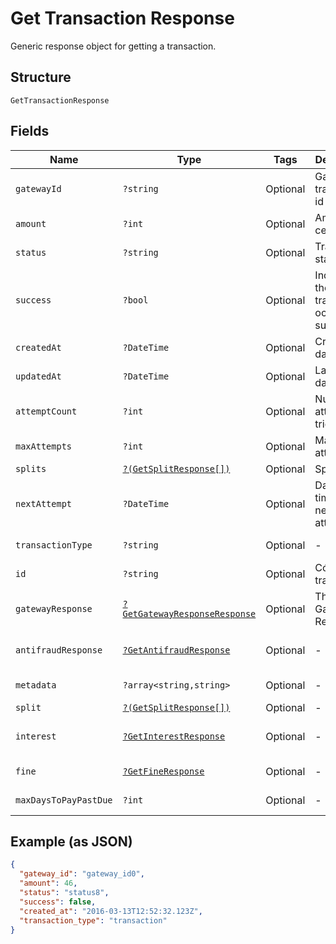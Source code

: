 
# Get Transaction Response

Generic response object for getting a transaction.

## Structure

`GetTransactionResponse`

## Fields

| Name | Type | Tags | Description | Getter | Setter |
|  --- | --- | --- | --- | --- | --- |
| `gatewayId` | `?string` | Optional | Gateway transaction id | getGatewayId(): ?string | setGatewayId(?string gatewayId): void |
| `amount` | `?int` | Optional | Amount in cents | getAmount(): ?int | setAmount(?int amount): void |
| `status` | `?string` | Optional | Transaction status | getStatus(): ?string | setStatus(?string status): void |
| `success` | `?bool` | Optional | Indicates if the transaction ocurred successfuly | getSuccess(): ?bool | setSuccess(?bool success): void |
| `createdAt` | `?DateTime` | Optional | Creation date | getCreatedAt(): ?\DateTime | setCreatedAt(?\DateTime createdAt): void |
| `updatedAt` | `?DateTime` | Optional | Last update date | getUpdatedAt(): ?\DateTime | setUpdatedAt(?\DateTime updatedAt): void |
| `attemptCount` | `?int` | Optional | Number of attempts tried | getAttemptCount(): ?int | setAttemptCount(?int attemptCount): void |
| `maxAttempts` | `?int` | Optional | Max attempts | getMaxAttempts(): ?int | setMaxAttempts(?int maxAttempts): void |
| `splits` | [`?(GetSplitResponse[])`](../../doc/models/get-split-response.md) | Optional | Splits | getSplits(): ?array | setSplits(?array splits): void |
| `nextAttempt` | `?DateTime` | Optional | Date and time of the next attempt | getNextAttempt(): ?\DateTime | setNextAttempt(?\DateTime nextAttempt): void |
| `transactionType` | `?string` | Optional | - | getTransactionType(): ?string | setTransactionType(?string transactionType): void |
| `id` | `?string` | Optional | Código da transação | getId(): ?string | setId(?string id): void |
| `gatewayResponse` | [`?GetGatewayResponseResponse`](../../doc/models/get-gateway-response-response.md) | Optional | The Gateway Response | getGatewayResponse(): ?GetGatewayResponseResponse | setGatewayResponse(?GetGatewayResponseResponse gatewayResponse): void |
| `antifraudResponse` | [`?GetAntifraudResponse`](../../doc/models/get-antifraud-response.md) | Optional | - | getAntifraudResponse(): ?GetAntifraudResponse | setAntifraudResponse(?GetAntifraudResponse antifraudResponse): void |
| `metadata` | `?array<string,string>` | Optional | - | getMetadata(): ?array | setMetadata(?array metadata): void |
| `split` | [`?(GetSplitResponse[])`](../../doc/models/get-split-response.md) | Optional | - | getSplit(): ?array | setSplit(?array split): void |
| `interest` | [`?GetInterestResponse`](../../doc/models/get-interest-response.md) | Optional | - | getInterest(): ?GetInterestResponse | setInterest(?GetInterestResponse interest): void |
| `fine` | [`?GetFineResponse`](../../doc/models/get-fine-response.md) | Optional | - | getFine(): ?GetFineResponse | setFine(?GetFineResponse fine): void |
| `maxDaysToPayPastDue` | `?int` | Optional | - | getMaxDaysToPayPastDue(): ?int | setMaxDaysToPayPastDue(?int maxDaysToPayPastDue): void |

## Example (as JSON)

```json
{
  "gateway_id": "gateway_id0",
  "amount": 46,
  "status": "status8",
  "success": false,
  "created_at": "2016-03-13T12:52:32.123Z",
  "transaction_type": "transaction"
}
```

